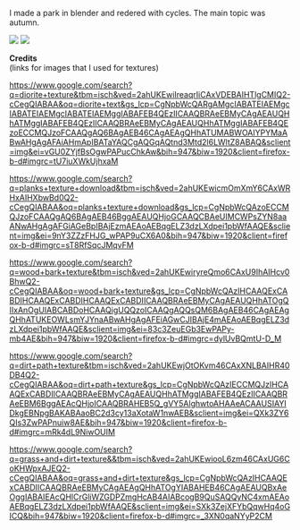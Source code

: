 I made a park in blender and redered with cycles. The main topic was autumn.

<img src="main_camera.png"></img>
<img src="big_tree_camera.png"></img>

<b>Credits</b><br>
(links for images that I used for textures)

https://www.google.com/search?q=diorite+texture&tbm=isch&ved=2ahUKEwiIreaqrIiCAxVDEBAIHTlgCMIQ2-cCegQIABAA&oq=diorite+text&gs_lcp=CgNpbWcQARgAMgcIABATEIAEMgcIABATEIAEMgcIABATEIAEMggIABAFEB4QEzIICAAQBRAeEBMyCAgAEAUQHhATMggIABAFEB4QEzIICAAQBRAeEBMyCAgAEAUQHhATMggIABAFEB4QEzoECCMQJzoFCAAQgAQ6BAgAEB46CAgAEAgQHhATUMABWOAIYPYMaABwAHgAgAFAiAHmApIBATaYAQCgAQGqAQtnd3Mtd2l6LWltZ8ABAQ&sclient=img&ei=vGU0ZYjfBsOgwPAPucChkAw&bih=947&biw=1920&client=firefox-b-d#imgrc=tU7iuXWkUjhxaM

https://www.google.com/search?q=planks+texture+download&tbm=isch&ved=2ahUKEwicmOmXmY6CAxWRHxAIHXbwBd0Q2-cCegQIABAA&oq=planks+texture+download&gs_lcp=CgNpbWcQAzoECCMQJzoFCAAQgAQ6BAgAEB46BggAEAUQHjoGCAAQCBAeUIMCWPsZYN8aaANwAHgAgAFGiAGeBpIBAjEzmAEAoAEBqgELZ3dzLXdpei1pbWfAAQE&sclient=img&ei=9nY3ZZzFHJG_wPAP9uCX6A0&bih=947&biw=1920&client=firefox-b-d#imgrc=sT8RfSqcJMqvFM

https://www.google.com/search?q=wood+bark+texture&tbm=isch&ved=2ahUKEwiryreQmo6CAxU9IhAIHcv0BhwQ2-cCegQIABAA&oq=wood+bark+texture&gs_lcp=CgNpbWcQAzIHCAAQExCABDIHCAAQExCABDIHCAAQExCABDIICAAQBRAeEBMyCAgAEAUQHhATOgQIIxAnOgUIABCABDoHCAAQigUQQzoICAAQgAQQsQM6BAgAEB46CAgAEAgQHhATUKEOWLsmYJYnaABwAHgAgAFEiAGwCJIBAjE4mAEAoAEBqgELZ3dzLXdpei1pbWfAAQE&sclient=img&ei=83c3ZeuEGb3EwPAPy-mb4AE&bih=947&biw=1920&client=firefox-b-d#imgrc=dylUvBQmtU-D_M

https://www.google.com/search?q=dirt+path+texture&tbm=isch&ved=2ahUKEwjOtOKvm46CAxXNLBAIHR40DB4Q2-cCegQIABAA&oq=dirt+path+texture&gs_lcp=CgNpbWcQAzIECCMQJzIHCAAQExCABDIICAAQBRAeEBMyCAgAEAUQHhATMggIABAFEB4QEzIICAAQBRAeEBM6BggAEAcQHjoICAAQBRAHEB5Q_gVY5AlghwtoAHAAeACAAUSIAYIDkgEBNpgBAKABAaoBC2d3cy13aXotaW1nwAEB&sclient=img&ei=QXk3ZY6QIs3ZwPAPnuiw8AE&bih=947&biw=1920&client=firefox-b-d#imgrc=mRk4dL9NiwOUIM

https://www.google.com/search?q=grass+and+dirt+texture&&tbm=isch&ved=2ahUKEwiooL6zm46CAxUG6CoKHWpxAJEQ2-cCegQIABAA&oq=grass+and+dirt+texture&gs_lcp=CgNpbWcQAzIHCAAQExCABDIICAAQBRAeEBMyCAgAEAgQHhATOgYIABAHEB46CAgAEAUQBxAeOggIABAIEAcQHlCrGliWZGDPZmgHcAB4AIABcogB9QuSAQQyNC4xmAEAoAEBqgELZ3dzLXdpei1pbWfAAQE&sclient=img&ei=SXk3ZejXFYbQqwHq4oGICQ&bih=947&biw=1920&client=firefox-b-d#imgrc=_3XN0qaNYyP2CM

